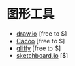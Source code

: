 # 图形工具

* [draw.io](https://www.draw.io/) [free to $]
* [Cacoo](https://cacoo.com) [free to $]
* [gliffy](https://www.gliffy.com/products/online/) [free to $]
* [sketchboard.io](https://sketchboard.io) [$]















































 







